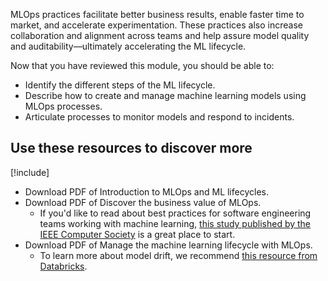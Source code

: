 MLOps practices facilitate better business results, enable faster time to market, and accelerate experimentation. These practices also increase collaboration and alignment across teams and help assure model quality and auditability—ultimately accelerating the ML lifecycle.

Now that you have reviewed this module, you should be able to:

* Identify the different steps of the ML lifecycle.
* Describe how to create and manage machine learning models using MLOps processes.
* Articulate processes to monitor models and respond to incidents.

## Use these resources to discover more

[!include[](../../../includes/open-link-in-new-tab-note.md)]
  
* Download PDF of Introduction to MLOps and ML lifecycles.
* Download PDF of Discover the business value of MLOps.
  * If you'd like to read about best practices for software engineering teams working with machine learning, [this study published by the IEEE Computer Society](https://www.microsoft.com/research/publication/software-engineering-for-machine-learning-a-case-study/) is a great place to start.
* Download PDF of Manage the machine learning lifecycle with MLOps.
  * To learn more about model drift, we recommend [this resource from Databricks](https://databricks.com/blog/2019/09/18/productionizing-machine-learning-from-deployment-to-drift-detection.html).
  